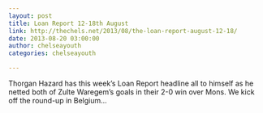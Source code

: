 ```yaml
---
layout: post
title: Loan Report 12-18th August
link: http://thechels.net/2013/08/the-loan-report-august-12-18/
date: 2013-08-20 03:00:00
author: chelseayouth
categories: chelseayouth

---
```


Thorgan Hazard has this week’s Loan Report headline all to himself as he netted both of Zulte Waregem’s goals in their 2-0 win over Mons. We kick off the round-up in Belgium...